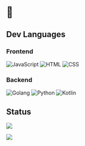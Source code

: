 #  👋

## Dev Languages
### Frontend
![JavaScript](https://img.shields.io/badge/-JavaScript-black?style=flat-square&logo=javascript) ![HTML](https://img.shields.io/badge/HTML5-E34F26?style=flat-square&logo=html5&logoColor=white) ![CSS](https://img.shields.io/badge/CSS3-3498DB?style=flat-square&logo=css3&logoColor=white)
### Backend
![Golang](https://img.shields.io/badge/-Golang-00add8?style=flat-square&logo=Go&logoColor=white) ![Python](https://img.shields.io/badge/-Python-3776ab?style=flat-square&logo=Python&logoColor=white) ![Kotlin](https://img.shields.io/badge/-Kotlin-0095D5?style=flat-square&logo=Kotlin&logoColor=white)

## Status
![](https://github-readme-stats.vercel.app/api?username=simsimler&show_icons=true&theme=dark)

![](https://github-readme-stats.vercel.app/api/top-langs/?username=simsimler&layout=compact&theme=dark)
